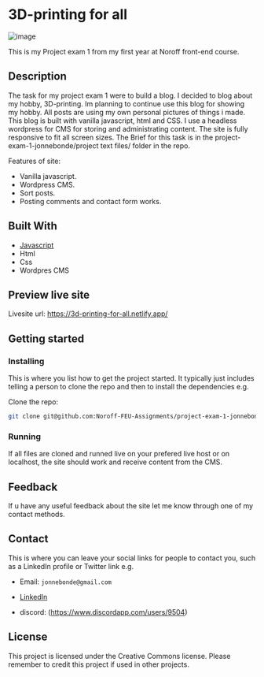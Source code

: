 # 3D-printing for all

![image](https://user-images.githubusercontent.com/71976475/203512299-02172208-5b52-4077-815c-d55ebd47a480.png)


This is my Project exam 1 from my first year at Noroff front-end course.

## Description
The task for my project exam 1 were to build a blog.
I decided to blog about my hobby, 3D-printing. Im planning to continue use this blog for showing my hobby.
All posts are using my own personal pictures of things i made.
This blog is built with vanilla javascript, html and CSS. I use a headless wordpress for CMS for storing and administrating content.
The site is fully responsive to fit all screen sizes.
The Brief for this task is in the project-exam-1-jonnebonde/project text files/ folder in the repo.

Features of site:

- Vanilla javascript.
- Wordpress CMS.
- Sort posts.
- Posting comments and contact form works.

## Built With

- [Javascript](https://www.javascript.com/)
- Html
- Css
- Wordpres CMS

## Preview live site

Livesite url: https://3d-printing-for-all.netlify.app/

## Getting started

### Installing

This is where you list how to get the project started. It typically just includes telling a person to clone the repo and then to install the dependencies e.g.

Clone the repo:

```bash
git clone git@github.com:Noroff-FEU-Assignments/project-exam-1-jonnebonde.git

```
### Running

If all files are cloned and runned live on your prefered live host or on localhost, the site should work and receive content from the CMS.

## Feedback
If u have any useful feedback about the site let me know through one of my contact methods.

## Contact

This is where you can leave your social links for people to contact you, such as a LinkedIn profile or Twitter link e.g.

- Email: ```jonnebonde@gmail.com```


- [LinkedIn](https://www.linkedin.com/in/jonne-martin-krosby-a689ba1b1/)
- discord: (https://www.discordapp.com/users/9504)

## License

This project is licensed under the Creative Commons license.
Please remember to credit this project if used in other projects.
